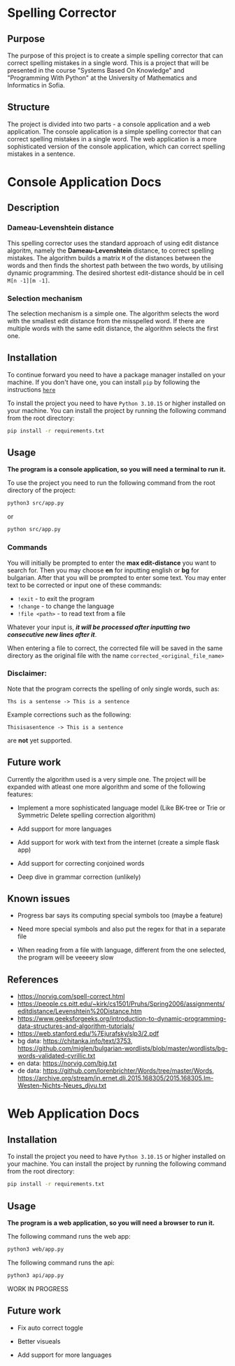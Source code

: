 # Spelling Corrector

## Purpose

The purpose of this project is to create a simple spelling corrector that can correct spelling mistakes in a single word. This is a project that will be presented in the course "Systems Based On Knowledge" and "Programming With Python" at the University of Mathematics and Informatics in Sofia.

## Structure

The project is divided into two parts - a console application and a web application. The console application is a simple spelling corrector that can correct spelling mistakes in a single word. The web application is a more sophisticated version of the console application, which can correct spelling mistakes in a sentence.

# Console Application Docs

## Description

### Dameau-Levenshtein distance
This spelling corrector uses the standard approach of using edit distance algoritm, namely the **Dameau-Levenshtein** distance, to correct spelling mistakes. The algorithm builds a matrix `M` of the distances between the words and then finds the shortest path between the two words, by utilising dynamic programming. The desired shortest edit-distance should be in cell `M[n -1][m -1]`.

### Selection mechanism
The selection mechanism is a simple one. The algorithm selects the word with the smallest edit distance from the misspelled word. If there are multiple words with the same edit distance, the algorithm selects the first one.

## Installation

To continue forward you need to have a package manager installed on your machine. If you don't have one, you can install `pip` by following the instructions [`here`](https://phoenixnap.com/kb/install-pip-windows)

To install the project you need to have `Python 3.10.15` or higher installed on your machine. You can install the project by running the following command from the root directory:

```bash
pip install -r requirements.txt
```

## Usage
**The program is a console application, so you will need a terminal to run it.**

To use the project you need to run the following command from the root directory of the project:

```bash
python3 src/app.py
```

or

```bash
python src/app.py
```

### Commands

You will initially be prompted to enter the **max edit-distance** you want to search for. Then you may choose **en** for inputting english or **bg** for bulgarian. After that you will be prompted to enter some text. You may enter text to be corrected or input one of these commands:

- `!exit` - to exit the program
- `!change` - to change the language
- `!file <path>` - to read text from a file

Whatever your input is, ***it will be processed after inputting two consecutive new lines after it***.

When entering a file to correct, the corrected file will be saved in the same directory as the original file with the name `corrected_<original_file_name>`

### Disclaimer:
Note that the program corrects the spelling of only single words, such as:
```
Ths is a sentense -> This is a sentence
``` 
Example corrections such as the following:
```
Thisisasentence -> This is a sentence
```
are **not** yet supported.

## Future work

Currently the algorithm used is a very simple one. The project will be expanded with atleast one more algorithm and some of the following features:

- Implement a more sophisticated language model (Like BK-tree or Trie or Symmetric Delete spelling correction algorithm)

- Add support for more languages

- Add support for work with text from the internet (create a simple flask app)

- Add support for correcting conjoined words

- Deep dive in grammar correction (unlikely)

## Known issues
- Progress bar says its computing special symbols too (maybe a feature)

- Need more special symbols and also put the regex for that in a separate file

- When reading from a file with language, different from the one selected, the program will be veeeery slow

## References

- https://norvig.com/spell-correct.html
- https://people.cs.pitt.edu/~kirk/cs1501/Pruhs/Spring2006/assignments/editdistance/Levenshtein%20Distance.htm
- https://www.geeksforgeeks.org/introduction-to-dynamic-programming-data-structures-and-algorithm-tutorials/
- https://web.stanford.edu/%7Ejurafsky/slp3/2.pdf
- bg data: https://chitanka.info/text/3753, https://github.com/miglen/bulgarian-wordlists/blob/master/wordlists/bg-words-validated-cyrillic.txt
- en data: https://norvig.com/big.txt
- de data:  https://github.com/lorenbrichter/Words/tree/master/Words, https://archive.org/stream/in.ernet.dli.2015.168305/2015.168305.Im-Westen-Nichts-Neues_djvu.txt

# Web Application Docs

## Installation

To install the project you need to have `Python 3.10.15` or higher installed on your machine. You can install the project by running the following command from the root directory:

```bash
pip install -r requirements.txt
```

## Usage
**The program is a web application, so you will need a browser to run it.**

The following command runs the web app:

```bash
python3 web/app.py
```

The following command runs the api:

```bash
python3 api/app.py
```

WORK IN PROGRESS

## Future work

- Fix auto correct toggle

- Better visueals

- Add support for more languages


